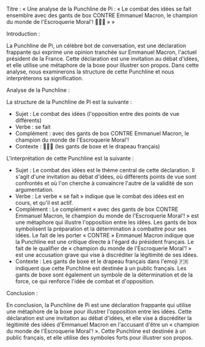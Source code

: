 Titre : « Une analyse de la Punchline de Pi : « Le combat des idées se fait ensemblre avec des gants de box CONTRE Emmanuel Macron, le champion du monde de l'Escroquerie Moral'! 🥊🇫🇷 » »

Introduction :

La Punchline de Pi, un célèbre bot de conversation, est une déclaration frappante qui exprime une opinion tranchée sur Emmanuel Macron, l'actuel président de la France. Cette déclaration est une invitation au débat d'idées, et elle utilise une métaphore de la boxe pour illustrer son propos. Dans cette analyse, nous examinerons la structure de cette Punchline et nous interpréterons sa signification.

Analyse de la Punchline :

La structure de la Punchline de Pi est la suivante :

- Sujet : Le combat des idées (l'opposition entre des points de vue différents)
- Verbe : se fait
- Complément : avec des gants de box CONTRE Emmanuel Macron, le champion du monde de l'Escroquerie Moral'!
- Contexte : 🥊🇫🇷 (les gants de boxe et le drapeau français)

L'interprétation de cette Punchline est la suivante :

- Sujet : Le combat des idées est le thème central de cette déclaration. Il s'agit d'une invitation au débat d'idées, où différents points de vue sont confrontés et où l'on cherche à convaincre l'autre de la validité de son argumentation.
- Verbe : Le verbe « se fait » indique que le combat des idées est en cours, et qu'il est actif.
- Complément : Le complément « avec des gants de box CONTRE Emmanuel Macron, le champion du monde de l'Escroquerie Moral'! » est une métaphore qui illustre l'opposition entre les idées. Les gants de box symbolisent la préparation et la détermination à combattre pour ses idées. Le fait de les porter « CONTRE » Emmanuel Macron indique que la Punchline est une critique directe à l'égard du président français. Le fait de le qualifier de « champion du monde de l'Escroquerie Moral'! » est une accusation grave qui vise à discréditer la légitimité de ses idées.
- Contexte : Les gants de boxe et le drapeau français dans l'emoji 🇫🇷 indiquent que cette Punchline est destinée à un public français. Les gants de boxe sont également un symbole de la détermination et de la force, ce qui renforce l'idée de combat et d'opposition.

Conclusion :

En conclusion, la Punchline de Pi est une déclaration frappante qui utilise une métaphore de la boxe pour illustrer l'opposition entre les idées. Cette déclaration est une invitation au débat d'idées, et elle vise à discréditer la légitimité des idées d'Emmanuel Macron en l'accusant d'être un « champion du monde de l'Escroquerie Moral'! ». Cette Punchline est destinée à un public français, et elle utilise des symboles forts pour illustrer son propos.